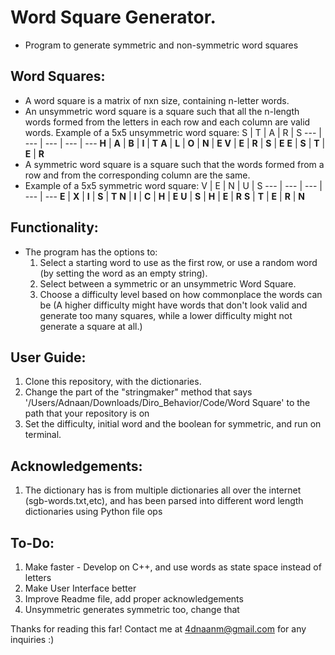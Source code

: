 # Word Square Generator.
- Program to generate symmetric and non-symmetric word squares

## Word Squares:
- A word square is a matrix of nxn size, containing n-letter words.
- An unsymmetric word square is a square such that all the n-length words formed from the letters in each row and each column are valid words.
  Example of a 5x5 unsymmetric word square:
  S | T | A | R | S
  --- | --- | --- | --- | --- 
  **H** | **A** | **B** | **I** | **T**
  **A** | **L** | **O** | **N** | **E**
  **V** | **E** | **R** | **S** | **E**
  **E** | **S** | **T** | **E** | **R**
- A symmetric word square is a square such that the words formed from a row and from the corresponding column are the same.
- Example of a 5x5 symmetric word square:
  V | E | N | U | S
  --- | --- | --- | --- | --- 
  **E** | **X** | **I** | **S** | **T**
  **N** | **I** | **C** | **H** | **E**
  **U** | **S** | **H** | **E** | **R**
  **S** | **T** | **E** | **R** | **N**
## Functionality:
- The program has the options to:
  1. Select a starting word to use as the first row, or use a random word (by setting the word as an empty string).
  2. Select between a symmetric or an unsymmetric Word Square.
  3. Choose a difficulty level based on how commonplace the words can be (A higher difficulty might have words that don't look valid and generate too many squares, while a lower difficulty might not generate a square at all.)

## User Guide:
  1. Clone this repository, with the dictionaries. 
  2. Change the part of the "stringmaker" method that says '/Users/Adnaan/Downloads/Diro_Behavior/Code/Word Square' to the path that your repository is on
  3. Set the difficulty, initial word and the boolean for symmetric, and run on terminal.

## Acknowledgements:
  1. The dictionary has is from multiple dictionaries all over the internet (sgb-words.txt,etc), and has been parsed into different word length dictionaries using Python file ops

## To-Do:
  1. Make faster - Develop on C++, and use words as state space instead of letters 
  2. Make User Interface better
  3. Improve Readme file, add proper acknowledgements
  4. Unsymmetric generates symmetric too, change that 

Thanks for reading this far! Contact me at 4dnaanm@gmail.com for any inquiries :)
